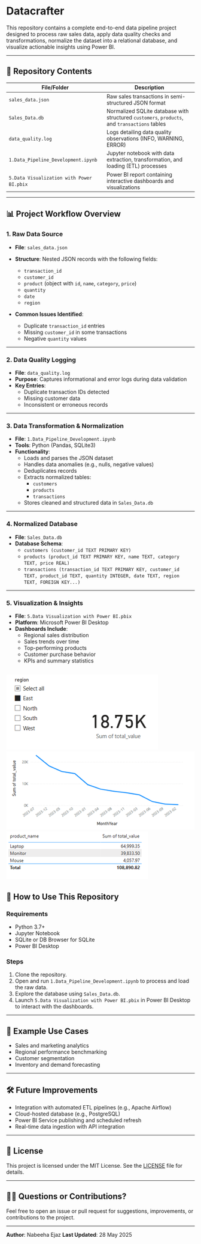 # Datacrafter
This repository contains a complete end-to-end data pipeline project designed to process raw sales data, apply data quality checks and transformations, normalize the dataset into a relational database, and visualize actionable insights using Power BI.

---

## 📁 Repository Contents

| File/Folder                            | Description |
|----------------------------------------|-------------|
| `sales_data.json`                      | Raw sales transactions in semi-structured JSON format |
| `Sales_Data.db`                        | Normalized SQLite database with structured `customers`, `products`, and `transactions` tables |
| `data_quality.log`                     | Logs detailing data quality observations (INFO, WARNING, ERROR) |
| `1.Data_Pipeline_Development.ipynb`    | Jupyter notebook with data extraction, transformation, and loading (ETL) processes |
| `5.Data Visualization with Power BI.pbix` | Power BI report containing interactive dashboards and visualizations |

---

## 📊 Project Workflow Overview

### 1. **Raw Data Source**
- **File**: `sales_data.json`
- **Structure**: Nested JSON records with the following fields:
  - `transaction_id`
  - `customer_id`
  - `product` (object with `id`, `name`, `category`, `price`)
  - `quantity`
  - `date`
  - `region`

- **Common Issues Identified**:
  - Duplicate `transaction_id` entries
  - Missing `customer_id` in some transactions
  - Negative `quantity` values

---

### 2. **Data Quality Logging**
- **File**: `data_quality.log`
- **Purpose**: Captures informational and error logs during data validation
- **Key Entries**:
  - Duplicate transaction IDs detected
  - Missing customer data
  - Inconsistent or erroneous records

---

### 3. **Data Transformation & Normalization**
- **File**: `1.Data_Pipeline_Development.ipynb`
- **Tools**: Python (Pandas, SQLite3)
- **Functionality**:
  - Loads and parses the JSON dataset
  - Handles data anomalies (e.g., nulls, negative values)
  - Deduplicates records
  - Extracts normalized tables:
    - `customers`
    - `products`
    - `transactions`
  - Stores cleaned and structured data in `Sales_Data.db`

---

### 4. **Normalized Database**
- **File**: `Sales_Data.db`
- **Database Schema**:
  - `customers (customer_id TEXT PRIMARY KEY)`
  - `products (product_id TEXT PRIMARY KEY, name TEXT, category TEXT, price REAL)`
  - `transactions (transaction_id TEXT PRIMARY KEY, customer_id TEXT, product_id TEXT, quantity INTEGER, date TEXT, region TEXT, FOREIGN KEY...)`

---

### 5. **Visualization & Insights**
- **File**: `5.Data Visualization with Power BI.pbix`
- **Platform**: Microsoft Power BI Desktop
- **Dashboards Include**:
  - Regional sales distribution
  - Sales trends over time
  - Top-performing products
  - Customer purchase behavior
  - KPIs and summary statistics

![Dashboard Screenshot](images/Regional_sales_distribution.png)
![Dashboard Screenshot](images/Sales_trends_over_time.png)
![Dashboard Screenshot](images/Top-performing_products.png)
---

## 🚀 How to Use This Repository

### Requirements
- Python 3.7+
- Jupyter Notebook
- SQLite or DB Browser for SQLite
- Power BI Desktop

### Steps
1. Clone the repository.
2. Open and run `1.Data_Pipeline_Development.ipynb` to process and load the raw data.
3. Explore the database using `Sales_Data.db`.
4. Launch `5.Data Visualization with Power BI.pbix` in Power BI Desktop to interact with the dashboards.

---

## 🧪 Example Use Cases
- Sales and marketing analytics
- Regional performance benchmarking
- Customer segmentation
- Inventory and demand forecasting

---

## 🛠️ Future Improvements
- Integration with automated ETL pipelines (e.g., Apache Airflow)
- Cloud-hosted database (e.g., PostgreSQL)
- Power BI Service publishing and scheduled refresh
- Real-time data ingestion with API integration

---

## 📄 License

This project is licensed under the MIT License. See the [LICENSE](LICENSE) file for details.

---

## 🙋‍♀️ Questions or Contributions?

Feel free to open an issue or pull request for suggestions, improvements, or contributions to the project.

---

**Author**: Nabeeha Ejaz 
**Last Updated**: 28 May 2025
